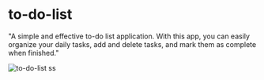 ﻿# to-do-list
"A simple and effective to-do list application. With this app, you can easily organize your daily tasks, add and delete tasks, and mark them as complete when finished."




![to-do-list ss](https://github.com/user-attachments/assets/9ee0c7e3-2f39-4807-ae48-54cd94ee0d94)













